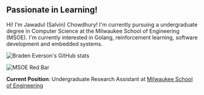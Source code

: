 
## Passionate in Learning!
Hi! I'm Jawadul (Salvin) Chowdhury! I'm currently pursuing a undergraduate degree in Computer Science at the Milwaukee School of Engineering (MSOE). I'm currently interested in Golang, reinforcement learning, software development and embedded systems. 

![Braden Everson's GitHub stats](https://github-readme-stats.vercel.app/api?username=chowdhuryj-github&theme=prussian)

![MSOE Red Bar](https://via.placeholder.com/1200x10/9E1B32/9E1B32)

**Current Position**: Undergraduate Research Assistant at [Milwaukee School of Engineering](https://www.msoe.edu/)
